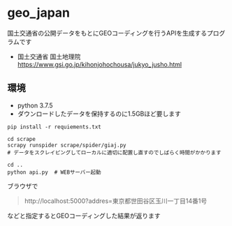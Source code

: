 # geo_japan
国土交通省の公開データをもとにGEOコーディングを行うAPIを生成するプログラムです

* 国土交通省 国土地理院 https://www.gsi.go.jp/kihonjohochousa/jukyo_jusho.html

## 環境
* python 3.7.5
* ダウンロードしたデータを保持するのに1.5GBほど要します

```
pip install -r requiements.txt

cd scrape
scrapy runspider scrape/spider/giaj.py
# データをスクレイピングしてローカルに適切に配置し直すのでしばらく時間がかかります

cd ..
python api.py  # WEBサーバー起動
```
ブラウザで
> http://localhost:5000?addres=東京都世田谷区玉川一丁目14番1号

などと指定するとGEOコーディングした結果が返ります

